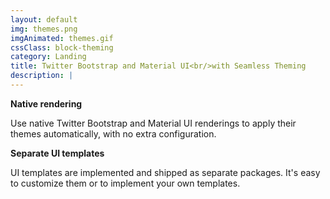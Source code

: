 ```yaml
---
layout: default
img: themes.png
imgAnimated: themes.gif
cssClass: block-theming
category: Landing
title: Twitter Bootstrap and Material UI<br/>with Seamless Theming
description: |
---
```


**Native rendering**

Use native Twitter Bootstrap and Material UI renderings to apply their themes automatically, with no extra configuration.

**Separate UI templates**

UI templates are implemented and shipped as separate packages. It's easy to customize them or to implement your own templates.
